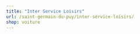 ```yaml
---
title: "Inter Service Loisirs"
url: /saint-germain-du-puy/inter-service-loisirs/
shop: voiture
---
```

